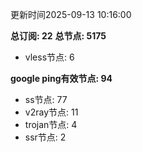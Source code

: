 更新时间2025-09-13 10:16:00

**总订阅: 22**
**总节点: 5175**
- vless节点: 6

**google ping有效节点: 94**
- ss节点: 77
- v2ray节点: 11
- trojan节点: 4
- ssr节点: 2
